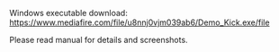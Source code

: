 Windows executable download: https://www.mediafire.com/file/u8nnj0vjm039ab6/Demo_Kick.exe/file

Please read manual for details and screenshots.
